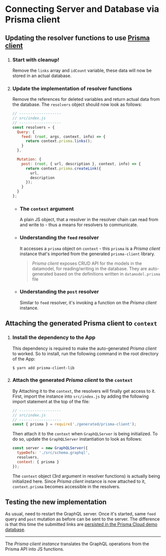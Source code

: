 # Connecting Server and Database via Prisma client

## Updating the resolver functions to use [Prisma client](https://www.prisma.io/docs/prisma-client/)

1. ### Start with cleanup!

   Remove the `links` array and `idCount` variable, these data will now be stored in an actual database.

2. ### Update the implementation of resolver functions

   Remove the references for deleted variables and return actual data from the database. The `resolvers` object should now look as follows:

   ```js
   // -------------------
   // src/index.js
   // -------------------
   const resolvers = {
     Query: {
       feed: (root, args, context, info) => {
         return context.prisma.links();
       }
     },

     Mutation: {
       post: (root, { url, description }, context, info) => {
         return context.prisma.createLink({
           url,
           description
         });
       }
     }
   };
   ```

   - ### The `context` argument

     A plain JS object, that a resolver in the resolver chain can read from and write to - thus a means for resolvers to communicate.

   - ### Understanding the `feed` resolver

     It accesses a `prisma` object on `context` - this `prisma` is a _Prisma client_ instance that's imported from the generated `prisma-client` library.

     > _Prisma client_ exposes CRUD API for the models in the datamodel, for reading/writing in the database. They are auto-generated based on the definitions written in `datamodel.prisma` file

   - ### Understanding the `post` resolver

     Similar to `feed` resolver, it's invoking a function on the _Prisma client_ instance.

## Attaching the generated Prisma client to `context`

1. ### Install the dependency to the App

   This dependency is required to make the auto-generated _Prisma client_ to worked. So to install, run the following command in the root directory of the App:

   ```shell
   $ yarn add prisma-client-lib
   ```

2. ### Attach the generated _Prisma client_ to the `context`

   By Attaching it to the `context`, the resolvers will finally get access to it. First, import the instance into `src/index.js` by adding the following import statement at the top of the file:

   ```js
   // -------------------
   // src/index.js
   // -------------------
   const { prisma } = require('./generated/prisma-client');
   ```


    Then attach it to the `context` when `GraphQLServer` is being initialized. To do so, update the `GraphQLServer` instantiation to look as follows:

    ```js
    const server = new GraphQLServer({
      typeDefs: './src/schema.graphql',
      resolvers,
      context: { prisma }
    });
    ```

    The `context` object (3rd argument in resolver functions) is actually being initialized here. Since _Prisma client_ instance is now attached to it, `context.prisma` becomes accessible in the resolvers.

## Testing the new implementation

As usual, need to restart the GraphQL server. Once it's started, same `feed` query and `post` mutation as before can be sent to the server. The difference is that this time the submitted links are <ins>persisted in the Prisma Cloud demo database</ins>.

---

The _Prisma client instance_ translates the GraphQL operations from the Prisma API into JS functions.
